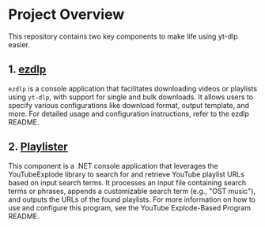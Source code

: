 
# Project Overview

This repository contains two key components to make life using yt-dlp easier.

## 1. [ezdlp](https://github.com/modestimpala/ez-dlp/tree/master/ezdlp)

`ezdlp` is a console application that facilitates downloading videos or playlists using `yt-dlp`, with support for single and bulk downloads. It allows users to specify various configurations like download format, output template, and more. For detailed usage and configuration instructions, refer to the ezdlp README.

## 2. [Playlister](https://github.com/modestimpala/ez-dlp/tree/master/Playlister)

This component is a .NET console application that leverages the YouTubeExplode library to search for and retrieve YouTube playlist URLs based on input search terms. It processes an input file containing search terms or phrases, appends a customizable search term (e.g., "OST music"), and outputs the URLs of the found playlists. For more information on how to use and configure this program, see the YouTube Explode-Based Program README.
